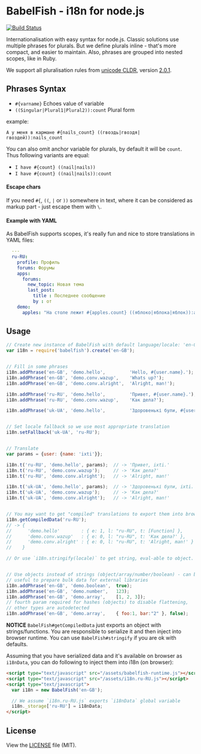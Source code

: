 BabelFish - i18n for node.js
============================

[![Build Status](https://secure.travis-ci.org/nodeca/babelfish.png)][1]

Internationalisation with easy syntax for node.js. Classic solutions use multiple phrases
for plurals. But we define plurals inline - that's more compact, and easier to maintain.
Also, phrases are grouped into nested scopes, like in Ruby.

We support all pluralisation rules from [unicode CLDR][2], version [2.0.1][3].


## Phrases Syntax

-  `#{varname}` Echoes value of variable
-  `((Singular|Plural1|Plural2)):count` Plural form

example:

    А у меня в кармане #{nails_count} ((гвоздь|гвоздя|гвоздей)):nails_count

You can also omit anchor variable for plurals, by default it will be `count`.
Thus following variants are equal:

- `I have #{count} ((nail|nails))`
- `I have #{count} ((nail|nails)):count`


#### Escape chars

If you need `#{`, `((`, `|` or `))` somewhere in text, where it can be considered
as markup part - just escape them with `\`.


#### Example with YAML

As BabelFish supports scopes, it's really fun and nice to store translations in
YAML files:

```yaml
  ---
  ru-RU:
    profile: Профиль
    forums: Форумы
    apps:
      forums:
        new_topic: Новая тема
        last_post:
          title : Последнее сообщение
          by : от
    demo:
      apples: "На столе лежит #{apples.count} ((яблоко|яблока|яблок)):apples.count"
```

## Usage

``` javascript
// Create new instance of BabelFish with default language/locale: 'en-GB'
var i18n = require('babelfish').create('en-GB');


// Fill in some phrases
i18n.addPhrase('en-GB', 'demo.hello',         'Hello, #{user.name}.');
i18n.addPhrase('en-GB', 'demo.conv.wazup',    'Whats up?');
i18n.addPhrase('en-GB', 'demo.conv.alright',  'Alright, man!');

i18n.addPhrase('ru-RU', 'demo.hello',         'Привет, #{user.name}.');
i18n.addPhrase('ru-RU', 'demo.conv.wazup',    'Как дела?');

i18n.addPhrase('uk-UA', 'demo.hello',         'Здоровенькі були, #{user.name}.');


// Set locale fallback so we use most appropriate translation
i18n.setFallback('uk-UA', 'ru-RU');


// Translate
var params = {user: {name: 'ixti'}};

i18n.t('ru-RU', 'demo.hello', params);  // -> 'Привет, ixti.'
i18n.t('ru-RU', 'demo.conv.wazup');     // -> 'Как дела?'
i18n.t('ru-RU', 'demo.conv.alright');   // -> 'Alright, man!'

i18n.t('uk-UA', 'demo.hello', params);  // -> 'Здоровенькі були, ixti.'
i18n.t('uk-UA', 'demo.conv.wazup');     // -> 'Как дела?'
i18n.t('uk-UA', 'demo.conv.alright');   // -> 'Alright, man!'


// You may want to get "compiled" translations to export them into browser.
i18n.getCompiledData('ru-RU');
// -> {
//      'demo.hello'        : { e: 1, l: "ru-RU", t: [Function] },
//      'demo.conv.wazup'   : { e: 0, l: "ru-RU", t: 'Как дела?' },
//      'demo.conv.alright' : { e: 0, l: "ru-RU", t: 'Alright, man!' }
//    }

// Or use `i18n.stringify(locale)` to get string, eval-able to object.


// Use objects instead of strings (object/array/number/boolean) - can be
// useful to prepare bulk data for external libraries
i18n.addPhrase('en-GB', 'demo.boolean',  true);
i18n.addPhrase('en-GB', 'demo.number',   123);
i18n.addPhrase('en-GB', 'demo.array',    [1, 2, 3]);
// fourth param required for hashes (objects) to disable flattening,
// other types are autodetected
i18n.addPhrase('en-GB', 'demo.array',    { foo:1, bar:"2" }, false);
```

**NOTICE**
`BabelFish#getCompiledData` just exports an object with strings/functions.
You are responsible to serialize it and then inject into browser runtime.
You can use `BabelFish#stringify` if you are ok with defaults.

Assuming that you have serialized data and it's available on browser as
`i18nData`, you can do following to inject them into i18n (on browser):

```html
<script type="text/javascript" src="/assets/babelfish-runtime.js"></script>
<script type="text/javascript" src="/assets/i18n.ru-RU.js"></script>
<script type="text/javascript">
  var i18n = new BabelFish('en-GB');

  // We assume `i18n.ru-RU.js` exports `i18nData` global variable
  i18n._storage['ru-RU'] = i18nData;
</script>
```

## License

View the [LICENSE][4] file (MIT).

[1]: http://travis-ci.org/nodeca/babelfish
[2]: http://unicode.org/repos/cldr-tmp/trunk/diff/supplemental/language_plural_rules.html
[3]: http://cldr.unicode.org/index/downloads
[4]: https://github.com/nodeca/babelfish.tools/blob/master/LICENSE
